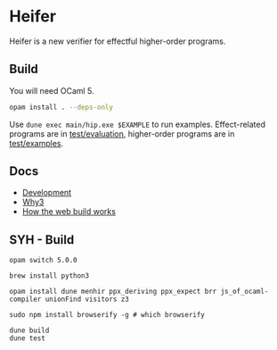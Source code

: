 # Heifer

Heifer is a new verifier for effectful higher-order programs.

## Build

You will need OCaml 5.

```sh
opam install . --deps-only
```

Use `dune exec main/hip.exe $EXAMPLE` to run examples. Effect-related programs are in [test/evaluation](test/evaluation), higher-order programs are in [test/examples](test/examples).

## Docs

- [Development](docs/development.md)
- [Why3](docs/why3.md)
- [How the web build works](docs/web.md)



## SYH - Build

```
opam switch 5.0.0

brew install python3

opam install dune menhir ppx_deriving ppx_expect brr js_of_ocaml-compiler unionFind visitors z3

sudo npm install browserify -g # which browserify

dune build
dune test
```
